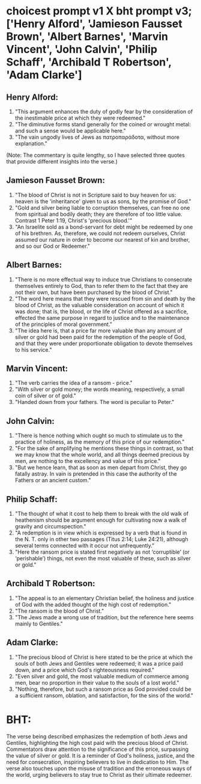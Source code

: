 # choicest prompt v1 X bht prompt v3; ['Henry Alford', 'Jamieson Fausset Brown', 'Albert Barnes', 'Marvin Vincent', 'John Calvin', 'Philip Schaff', 'Archibald T Robertson', 'Adam Clarke']

## Henry Alford:
1. "This argument enhances the duty of godly fear by the consideration of the inestimable price at which they were redeemed."
2. "The diminutive forms stand generally for the coined or wrought metal: and such a sense would be applicable here."
3. "The vain ungodly lives of Jews as πατροπαράδοτα, without more explanation."

(Note: The commentary is quite lengthy, so I have selected three quotes that provide different insights into the verse.)

## Jamieson Fausset Brown:
1. "The blood of Christ is not in Scripture said to buy heaven for us: heaven is the 'inheritance' given to us as sons, by the promise of God."
2. "Gold and silver being liable to corruption themselves, can free no one from spiritual and bodily death; they are therefore of too little value. Contrast 1 Peter 1:19, Christ's 'precious blood.'"
3. "An Israelite sold as a bond-servant for debt might be redeemed by one of his brethren. As, therefore, we could not redeem ourselves, Christ assumed our nature in order to become our nearest of kin and brother, and so our God or Redeemer."

## Albert Barnes:
1. "There is no more effectual way to induce true Christians to consecrate themselves entirely to God, than to refer them to the fact that they are not their own, but have been purchased by the blood of Christ."
2. "The word here means that they were rescued from sin and death by the blood of Christ, as the valuable consideration on account of which it was done; that is, the blood, or the life of Christ offered as a sacrifice, effected the same purpose in regard to justice and to the maintenance of the principles of moral government."
3. "The idea here is, that a price far more valuable than any amount of silver or gold had been paid for the redemption of the people of God, and that they were under proportionate obligation to devote themselves to his service."

## Marvin Vincent:
1. "The verb carries the idea of a ransom - price."
2. "With silver or gold money; the words meaning, respectively, a small coin of silver or of gold."
3. "Handed down from your fathers. The word is peculiar to Peter."

## John Calvin:
1. "There is hence nothing which ought so much to stimulate us to the practice of holiness, as the memory of this price of our redemption."
2. "For the sake of amplifying he mentions these things in contrast, so that we may know that the whole world, and all things deemed precious by men, are nothing to the excellency and value of this price."
3. "But we hence learn, that as soon as men depart from Christ, they go fatally astray. In vain is pretended in this case the authority of the Fathers or an ancient custom."

## Philip Schaff:
1. "The thought of what it cost to help them to break with the old walk of heathenism should be argument enough for cultivating now a walk of gravity and circumspection."
2. "A redemption is in view which is expressed by a verb that is found in the N. T. only in other two passages (Titus 2:14; Luke 24:21), although several terms connected with it occur not unfrequently."
3. "Here the ransom price is stated first negatively as not ‘corruptible’ (or ‘perishable’) things, not even the most valuable of these, such as silver or gold."

## Archibald T Robertson:
1. "The appeal is to an elementary Christian belief, the holiness and justice of God with the added thought of the high cost of redemption."
2. "The ransom is the blood of Christ."
3. "The Jews made a wrong use of tradition, but the reference here seems mainly to Gentiles."

## Adam Clarke:
1. "The precious blood of Christ is here stated to be the price at which the souls of both Jews and Gentiles were redeemed; it was a price paid down, and a price which God's righteousness required."
2. "Even silver and gold, the most valuable medium of commerce among men, bear no proportion in their value to the souls of a lost world."
3. "Nothing, therefore, but such a ransom price as God provided could be a sufficient ransom, oblation, and satisfaction, for the sins of the world."


# BHT:
The verse being described emphasizes the redemption of both Jews and Gentiles, highlighting the high cost paid with the precious blood of Christ. Commentators draw attention to the significance of this price, surpassing the value of silver or gold. It is a reminder of God's holiness, justice, and the need for consecration, inspiring believers to live in dedication to Him. The verse also touches upon the misuse of tradition and the erroneous ways of the world, urging believers to stay true to Christ as their ultimate redeemer.